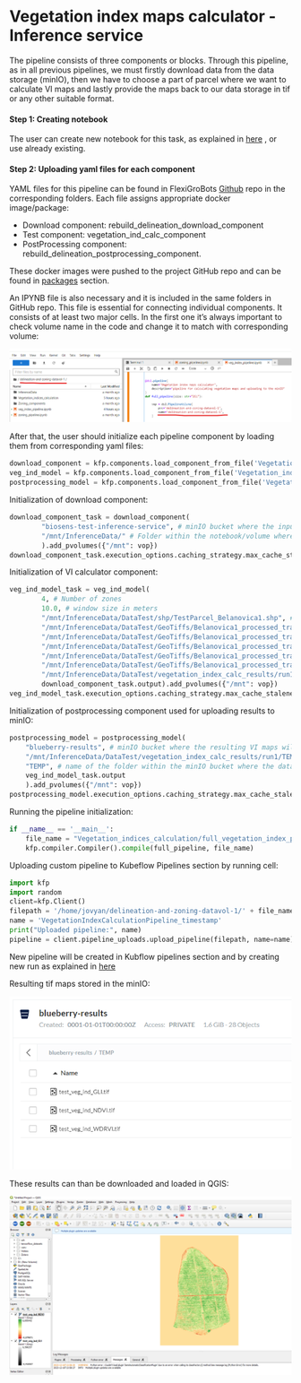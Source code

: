 # Vegetation index maps calculator - Inference service

The pipeline consists of three components or blocks. Through this pipeline, as in all previous pipelines, we must firstly download data from the data storage (minIO), then we have to choose a part of parcel where we want to calculate VI maps and lastly provide the maps back to our data storage in tif or any other suitable format.

#### Step 1: Creating notebook

The user can create new notebook for this task, as explained in [here](https://github.com/FlexiGroBots-H2020/AI-platform/blob/c07ef85224c4533fd04f80b07a5ba4398e17597c/kubeflow/Documentation.md#3-pipeline-generation) , or use already existing. 

#### Step 2: Uploading yaml files for each component

YAML files for this pipeline can be found in FlexiGroBots [Github](https://github.com/FlexiGroBots-H2020/AI-platform/tree/c07ef85224c4533fd04f80b07a5ba4398e17597c/kubeflow/Vegetation%20indices%20calc) repo in the corresponding folders. Each file assigns appropriate docker image/package:
- Download component: rebuild_delineation_download_component 
- Test component: vegetation_ind_calc_component
- PostProcessing component: rebuild_delineation_postprocessing_component.

These docker images were pushed to the project GitHub repo and can be found in [packages](https://github.com/orgs/FlexiGroBots-H2020/packages) section.

An IPYNB file is also necessary and it is included in the same folders in GitHub repo. This file is essential for connecting individual components. It consists of at least two major cells. In the first one it’s always important to check volume name in the code and change it to match with corresponding volume:

![notebook_volume_name](https://github.com/Dimitrije2507/BlueberryRowDetectionKubeflow/blob/c94f5e0ece48688947c913a2e655ff163881c747/notebook_volume_name.png)


After that, the user should initialize each pipeline component by loading them from corresponding yaml files: 

```python
download_component = kfp.components.load_component_from_file('Vegetation_indices_calculation/download_model.yaml')
veg_ind_model = kfp.components.load_component_from_file('Vegetation_indices_calculation/veg_index_model.yaml')
postprocessing_model = kfp.components.load_component_from_file('Vegetation_indices_calculation/postprocessing_model.yaml')
```
Initialization of download component:
```python
download_component_task = download_component(
        "biosens-test-inference-service", # minIO bucket where the input data is stored
        "/mnt/InferenceData/" # Folder within the notebook/volume where the data will be downloaded
        ).add_pvolumes({"/mnt": vop})
download_component_task.execution_options.caching_strategy.max_cache_staleness = "P0D"
```
Initialization of VI calculator component:

```python
veg_ind_model_task = veg_ind_model(
        4, # Number of zones
        10.0, # window size in meters
        "/mnt/InferenceData/DataTest/shp/TestParcel_Belanovica1.shp", # Shape file of test parcel
        "/mnt/InferenceData/DataTest/GeoTiffs/Belanovica1_processed_transparent_mosaic_red.tif", # red band 
        "/mnt/InferenceData/DataTest/GeoTiffs/Belanovica1_processed_transparent_mosaic_green.tif", # green band
        "/mnt/InferenceData/DataTest/GeoTiffs/Belanovica1_processed_transparent_mosaic_blue.tif", # blue band
        "/mnt/InferenceData/DataTest/GeoTiffs/Belanovica1_processed_transparent_mosaic_nir.tif", # nir band
        "/mnt/InferenceData/DataTest/GeoTiffs/Belanovica1_processed_transparent_mosaic_red edge.tif", # red edge band
        "/mnt/InferenceData/DataTest/vegetation_index_calc_results/run1/", # destination folder for saving results
        download_component_task.output).add_pvolumes({"/mnt": vop})
veg_ind_model_task.execution_options.caching_strategy.max_cache_staleness = "P0D"
```
Initialization of postprocessing component used for uploading results to minIO:

```python
postprocessing_model = postprocessing_model(
    "blueberry-results", # minIO bucket where the resulting VI maps will be uploaded
    "/mnt/InferenceData/DataTest/vegetation_index_calc_results/run1/TEMP", # folder within the notebook/volume where the results that should be uploaded are stored. 
    "TEMP", # name of the folder within the minIO bucket where the data will be uploaded
    veg_ind_model_task.output
    ).add_pvolumes({"/mnt": vop})
postprocessing_model.execution_options.caching_strategy.max_cache_staleness = "P0D"
```

Running the pipeline initialization:

```python
if __name__ == '__main__':
    file_name = "Vegetation_indices_calculation/full_vegetation_index_pipeline.yaml"
    kfp.compiler.Compiler().compile(full_pipeline, file_name)
```

Uploading custom pipeline to Kubeflow Pipelines section by running cell:

```python
import kfp
import random
client=kfp.Client()
filepath = '/home/jovyan/delineation-and-zoning-datavol-1/' + file_name
name = 'VegetationIndexCalculationPipeline_timestamp'
print("Uploaded pipeline:", name)
pipeline = client.pipeline_uploads.upload_pipeline(filepath, name=name)
```
New pipeline will be created in Kubflow pipelines section and by creating new run as explained in [here](https://github.com/FlexiGroBots-H2020/AI-platform/blob/c07ef85224c4533fd04f80b07a5ba4398e17597c/kubeflow/Documentation.md#3-pipeline-generation)

Resulting tif maps stored in the minIO: 

![Results_image](https://github.com/Dimitrije2507/BlueberryRowDetectionKubeflow/blob/e3ab2e4c4d8703c860271dbc24710a412148cd46/rsultdd.png)

These results can than be downloaded and loaded in QGIS:

![NDVI_example](https://github.com/Dimitrije2507/BlueberryRowDetectionKubeflow/blob/4eda0c48723e3cbaa65933192bd040735d7f28c5/ndvi.png)

